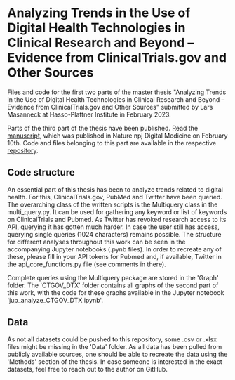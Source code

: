 # Analyzing Trends in the Use of Digital Health Technologies in Clinical Research and Beyond – Evidence from ClinicalTrials.gov and Other Sources
Files and code for the first two parts of the master thesis "Analyzing Trends in the Use of Digital Health Technologies in Clinical Research and Beyond – Evidence from ClinicalTrials.gov and Other Sources" submitted by Lars Masanneck at Hasso-Plattner Institute in February 2023. 


Parts of the third part of the thesis have been published. Read the [manuscript](https://www.nature.com/articles/s41746-023-00767-1#citeas), which was published in Nature npj Digital Medicine on February 10th.
Code and files belonging to this part are available in the respective [repository](https://github.com/Entspannter/DHTs-in-neurology-trials).


## Code structure
An essential part of this thesis has been to analyze trends related to digital health. For this, ClinicalTrials.gov, PubMed and Twitter have been queried. The overarching class of the written scripts is the Multiquery class in the multi_query.py. It can be used for gathering any keyword or list of keywords on ClinicalTrials and Pubmed. As Twitter has revoked research access to its API, querying it has gotten much harder. In case the user still has access, querying single queries (1024 characters) remains possible. The structure for different analyses throughout this work can be seen in the accompanying Jupyter notebooks (.pynb files). In order to recreate any of these, please fill in your API tokens for Pubmed and, if available, Twitter in the api_core_functions.py file (see comments in there).

Complete queries using the Multiquery package are stored in the 'Graph' folder. The 'CTGOV_DTX' folder contains all graphs of the second part of this work, with the code for these graphs available in the Jupyter notebook 'jup_analyze_CTGOV_DTX.ipynb'.

## Data
As not all datasets could be pushed to this repository, some .csv or .xlsx files might be missing in the 'Data' folder. As all data has been pulled from publicly available sources, one should be able to recreate the data using the 'Methods' section of the thesis. In case someone is interested in the exact datasets, feel free to reach out to the author on GitHub.



